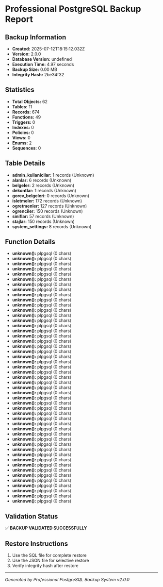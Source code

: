 # Professional PostgreSQL Backup Report

## Backup Information
- **Created:** 2025-07-12T18:15:12.032Z
- **Version:** 2.0.0
- **Database Version:** undefined
- **Execution Time:** 4.97 seconds
- **Backup Size:** 0.00 MB
- **Integrity Hash:** 2be34f32

## Statistics
- **Total Objects:** 62
- **Tables:** 11
- **Records:** 674
- **Functions:** 49
- **Triggers:** 0
- **Indexes:** 0
- **Policies:** 0
- **Views:** 0
- **Enums:** 2
- **Sequences:** 0

## Table Details
- **admin_kullanicilar:** 1 records (Unknown)
- **alanlar:** 6 records (Unknown)
- **belgeler:** 2 records (Unknown)
- **dekontlar:** 1 records (Unknown)
- **gorev_belgeleri:** 0 records (Unknown)
- **isletmeler:** 172 records (Unknown)
- **ogretmenler:** 127 records (Unknown)
- **ogrenciler:** 150 records (Unknown)
- **siniflar:** 57 records (Unknown)
- **stajlar:** 150 records (Unknown)
- **system_settings:** 8 records (Unknown)

## Function Details
- **unknown():** plpgsql (0 chars)
- **unknown():** plpgsql (0 chars)
- **unknown():** plpgsql (0 chars)
- **unknown():** plpgsql (0 chars)
- **unknown():** plpgsql (0 chars)
- **unknown():** plpgsql (0 chars)
- **unknown():** plpgsql (0 chars)
- **unknown():** plpgsql (0 chars)
- **unknown():** plpgsql (0 chars)
- **unknown():** plpgsql (0 chars)
- **unknown():** plpgsql (0 chars)
- **unknown():** plpgsql (0 chars)
- **unknown():** plpgsql (0 chars)
- **unknown():** plpgsql (0 chars)
- **unknown():** plpgsql (0 chars)
- **unknown():** plpgsql (0 chars)
- **unknown():** plpgsql (0 chars)
- **unknown():** plpgsql (0 chars)
- **unknown():** plpgsql (0 chars)
- **unknown():** plpgsql (0 chars)
- **unknown():** plpgsql (0 chars)
- **unknown():** plpgsql (0 chars)
- **unknown():** plpgsql (0 chars)
- **unknown():** plpgsql (0 chars)
- **unknown():** plpgsql (0 chars)
- **unknown():** plpgsql (0 chars)
- **unknown():** plpgsql (0 chars)
- **unknown():** plpgsql (0 chars)
- **unknown():** plpgsql (0 chars)
- **unknown():** plpgsql (0 chars)
- **unknown():** plpgsql (0 chars)
- **unknown():** plpgsql (0 chars)
- **unknown():** plpgsql (0 chars)
- **unknown():** plpgsql (0 chars)
- **unknown():** plpgsql (0 chars)
- **unknown():** plpgsql (0 chars)
- **unknown():** plpgsql (0 chars)
- **unknown():** plpgsql (0 chars)
- **unknown():** plpgsql (0 chars)
- **unknown():** plpgsql (0 chars)
- **unknown():** plpgsql (0 chars)
- **unknown():** plpgsql (0 chars)
- **unknown():** plpgsql (0 chars)
- **unknown():** plpgsql (0 chars)
- **unknown():** plpgsql (0 chars)
- **unknown():** plpgsql (0 chars)
- **unknown():** plpgsql (0 chars)
- **unknown():** plpgsql (0 chars)
- **unknown():** plpgsql (0 chars)

## Validation Status
✅ **BACKUP VALIDATED SUCCESSFULLY**

## Restore Instructions
1. Use the SQL file for complete restore
2. Use the JSON file for selective restore
3. Verify integrity hash after restore

---
*Generated by Professional PostgreSQL Backup System v2.0.0*
